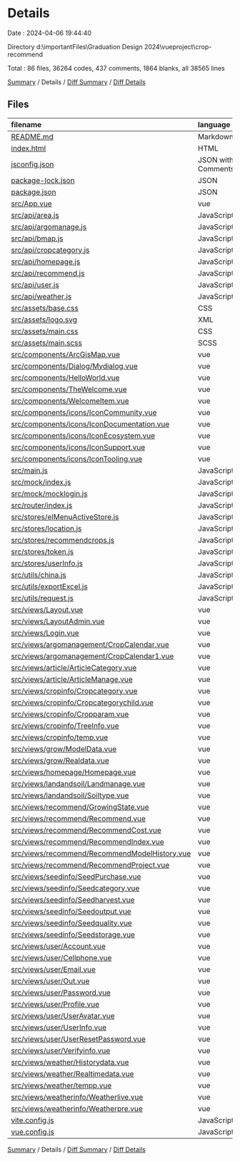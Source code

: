 # Details

Date : 2024-04-06 19:44:40

Directory d:\\importantFiles\\Graduation Design 2024\\vueproject\\crop-recommend

Total : 86 files,  36264 codes, 437 comments, 1864 blanks, all 38565 lines

[Summary](results.md) / Details / [Diff Summary](diff.md) / [Diff Details](diff-details.md)

## Files
| filename | language | code | comment | blank | total |
| :--- | :--- | ---: | ---: | ---: | ---: |
| [README.md](/README.md) | Markdown | 18 | 0 | 12 | 30 |
| [index.html](/index.html) | HTML | 20 | 0 | 1 | 21 |
| [jsconfig.json](/jsconfig.json) | JSON with Comments | 8 | 0 | 1 | 9 |
| [package-lock.json](/package-lock.json) | JSON | 9,138 | 0 | 1 | 9,139 |
| [package.json](/package.json) | JSON | 41 | 0 | 1 | 42 |
| [src/App.vue](/src/App.vue) | vue | 7 | 0 | 5 | 12 |
| [src/api/area.js](/src/api/area.js) | JavaScript | 14 | 6 | 5 | 25 |
| [src/api/argomanage.js](/src/api/argomanage.js) | JavaScript | 90 | 9 | 3 | 102 |
| [src/api/bmap.js](/src/api/bmap.js) | JavaScript | 20 | 4 | 2 | 26 |
| [src/api/cropcategory.js](/src/api/cropcategory.js) | JavaScript | 124 | 41 | 18 | 183 |
| [src/api/homepage.js](/src/api/homepage.js) | JavaScript | 27 | 0 | 2 | 29 |
| [src/api/recommend.js](/src/api/recommend.js) | JavaScript | 44 | 1 | 8 | 53 |
| [src/api/user.js](/src/api/user.js) | JavaScript | 85 | 28 | 14 | 127 |
| [src/api/weather.js](/src/api/weather.js) | JavaScript | 23 | 5 | 6 | 34 |
| [src/assets/base.css](/src/assets/base.css) | CSS | 71 | 2 | 14 | 87 |
| [src/assets/logo.svg](/src/assets/logo.svg) | XML | 1 | 0 | 1 | 2 |
| [src/assets/main.css](/src/assets/main.css) | CSS | 30 | 0 | 6 | 36 |
| [src/assets/main.scss](/src/assets/main.scss) | SCSS | 16 | 1 | 3 | 20 |
| [src/components/ArcGisMap.vue](/src/components/ArcGisMap.vue) | vue | 30 | 0 | 4 | 34 |
| [src/components/Dialog/Mydialog.vue](/src/components/Dialog/Mydialog.vue) | vue | 87 | 0 | 11 | 98 |
| [src/components/HelloWorld.vue](/src/components/HelloWorld.vue) | vue | 39 | 0 | 6 | 45 |
| [src/components/TheWelcome.vue](/src/components/TheWelcome.vue) | vue | 76 | 0 | 13 | 89 |
| [src/components/WelcomeItem.vue](/src/components/WelcomeItem.vue) | vue | 76 | 0 | 12 | 88 |
| [src/components/icons/IconCommunity.vue](/src/components/icons/IconCommunity.vue) | vue | 7 | 0 | 1 | 8 |
| [src/components/icons/IconDocumentation.vue](/src/components/icons/IconDocumentation.vue) | vue | 7 | 0 | 1 | 8 |
| [src/components/icons/IconEcosystem.vue](/src/components/icons/IconEcosystem.vue) | vue | 7 | 0 | 1 | 8 |
| [src/components/icons/IconSupport.vue](/src/components/icons/IconSupport.vue) | vue | 7 | 0 | 1 | 8 |
| [src/components/icons/IconTooling.vue](/src/components/icons/IconTooling.vue) | vue | 18 | 1 | 1 | 20 |
| [src/main.js](/src/main.js) | JavaScript | 34 | 11 | 1 | 46 |
| [src/mock/index.js](/src/mock/index.js) | JavaScript | 9 | 0 | 2 | 11 |
| [src/mock/mocklogin.js](/src/mock/mocklogin.js) | JavaScript | 13 | 1 | 2 | 16 |
| [src/router/index.js](/src/router/index.js) | JavaScript | 72 | 7 | 6 | 85 |
| [src/stores/elMenuActiveStore.js](/src/stores/elMenuActiveStore.js) | JavaScript | 6 | 0 | 3 | 9 |
| [src/stores/location.js](/src/stores/location.js) | JavaScript | 16 | 7 | 6 | 29 |
| [src/stores/recommendcrops.js](/src/stores/recommendcrops.js) | JavaScript | 12 | 1 | 8 | 21 |
| [src/stores/token.js](/src/stores/token.js) | JavaScript | 16 | 11 | 4 | 31 |
| [src/stores/userInfo.js](/src/stores/userInfo.js) | JavaScript | 16 | 1 | 9 | 26 |
| [src/utils/china.js](/src/utils/china.js) | JavaScript | 60 | 3 | 2 | 65 |
| [src/utils/exportExcel.js](/src/utils/exportExcel.js) | JavaScript | 12 | 6 | 3 | 21 |
| [src/utils/request.js](/src/utils/request.js) | JavaScript | 38 | 17 | 13 | 68 |
| [src/views/Layout.vue](/src/views/Layout.vue) | vue | 604 | 6 | 54 | 664 |
| [src/views/LayoutAdmin.vue](/src/views/LayoutAdmin.vue) | vue | 433 | 2 | 46 | 481 |
| [src/views/Login.vue](/src/views/Login.vue) | vue | 562 | 10 | 31 | 603 |
| [src/views/argomanagement/CropCalendar.vue](/src/views/argomanagement/CropCalendar.vue) | vue | 1,767 | 14 | 119 | 1,900 |
| [src/views/argomanagement/CropCalendar1.vue](/src/views/argomanagement/CropCalendar1.vue) | vue | 32 | 0 | 4 | 36 |
| [src/views/article/ArticleCategory.vue](/src/views/article/ArticleCategory.vue) | vue | 172 | 1 | 18 | 191 |
| [src/views/article/ArticleManage.vue](/src/views/article/ArticleManage.vue) | vue | 275 | 12 | 35 | 322 |
| [src/views/cropinfo/Cropcategory.vue](/src/views/cropinfo/Cropcategory.vue) | vue | 972 | 9 | 82 | 1,063 |
| [src/views/cropinfo/Cropcategorychild.vue](/src/views/cropinfo/Cropcategorychild.vue) | vue | 950 | 9 | 80 | 1,039 |
| [src/views/cropinfo/Cropparam.vue](/src/views/cropinfo/Cropparam.vue) | vue | 5,210 | 53 | 286 | 5,549 |
| [src/views/cropinfo/TreeInfo.vue](/src/views/cropinfo/TreeInfo.vue) | vue | 908 | 9 | 58 | 975 |
| [src/views/cropinfo/temp.vue](/src/views/cropinfo/temp.vue) | vue | 0 | 0 | 1 | 1 |
| [src/views/grow/ModelData.vue](/src/views/grow/ModelData.vue) | vue | 105 | 4 | 3 | 112 |
| [src/views/grow/Realdata.vue](/src/views/grow/Realdata.vue) | vue | 0 | 0 | 1 | 1 |
| [src/views/homepage/Homepage.vue](/src/views/homepage/Homepage.vue) | vue | 2,125 | 13 | 142 | 2,280 |
| [src/views/landandsoil/Landmanage.vue](/src/views/landandsoil/Landmanage.vue) | vue | 138 | 0 | 8 | 146 |
| [src/views/landandsoil/Soiltype.vue](/src/views/landandsoil/Soiltype.vue) | vue | 7 | 0 | 3 | 10 |
| [src/views/recommend/GrowingState.vue](/src/views/recommend/GrowingState.vue) | vue | 463 | 0 | 17 | 480 |
| [src/views/recommend/Recommend.vue](/src/views/recommend/Recommend.vue) | vue | 1,478 | 41 | 82 | 1,601 |
| [src/views/recommend/RecommendCost.vue](/src/views/recommend/RecommendCost.vue) | vue | 267 | 0 | 14 | 281 |
| [src/views/recommend/RecommendIndex.vue](/src/views/recommend/RecommendIndex.vue) | vue | 530 | 35 | 34 | 599 |
| [src/views/recommend/RecommendModelHistory.vue](/src/views/recommend/RecommendModelHistory.vue) | vue | 559 | 11 | 44 | 614 |
| [src/views/recommend/RecommendProject.vue](/src/views/recommend/RecommendProject.vue) | vue | 71 | 0 | 4 | 75 |
| [src/views/seedinfo/SeedPurchase.vue](/src/views/seedinfo/SeedPurchase.vue) | vue | 0 | 0 | 1 | 1 |
| [src/views/seedinfo/Seedcategory.vue](/src/views/seedinfo/Seedcategory.vue) | vue | 0 | 0 | 1 | 1 |
| [src/views/seedinfo/Seedharvest.vue](/src/views/seedinfo/Seedharvest.vue) | vue | 0 | 0 | 1 | 1 |
| [src/views/seedinfo/Seedoutput.vue](/src/views/seedinfo/Seedoutput.vue) | vue | 0 | 0 | 1 | 1 |
| [src/views/seedinfo/Seedquality.vue](/src/views/seedinfo/Seedquality.vue) | vue | 0 | 0 | 1 | 1 |
| [src/views/seedinfo/Seedstorage.vue](/src/views/seedinfo/Seedstorage.vue) | vue | 0 | 0 | 1 | 1 |
| [src/views/user/Account.vue](/src/views/user/Account.vue) | vue | 596 | 2 | 46 | 644 |
| [src/views/user/Cellphone.vue](/src/views/user/Cellphone.vue) | vue | 187 | 1 | 13 | 201 |
| [src/views/user/Email.vue](/src/views/user/Email.vue) | vue | 187 | 1 | 13 | 201 |
| [src/views/user/Out.vue](/src/views/user/Out.vue) | vue | 187 | 1 | 13 | 201 |
| [src/views/user/Password.vue](/src/views/user/Password.vue) | vue | 130 | 1 | 7 | 138 |
| [src/views/user/Profile.vue](/src/views/user/Profile.vue) | vue | 299 | 2 | 12 | 313 |
| [src/views/user/UserAvatar.vue](/src/views/user/UserAvatar.vue) | vue | 88 | 0 | 13 | 101 |
| [src/views/user/UserInfo.vue](/src/views/user/UserInfo.vue) | vue | 58 | 0 | 4 | 62 |
| [src/views/user/UserResetPassword.vue](/src/views/user/UserResetPassword.vue) | vue | 3 | 0 | 0 | 3 |
| [src/views/user/Verifyinfo.vue](/src/views/user/Verifyinfo.vue) | vue | 627 | 3 | 33 | 663 |
| [src/views/weather/Historydata.vue](/src/views/weather/Historydata.vue) | vue | 1,059 | 6 | 75 | 1,140 |
| [src/views/weather/Realtimedata.vue](/src/views/weather/Realtimedata.vue) | vue | 3,694 | 6 | 236 | 3,936 |
| [src/views/weather/tempp.vue](/src/views/weather/tempp.vue) | vue | 1,044 | 21 | 3 | 1,068 |
| [src/views/weatherinfo/Weatherlive.vue](/src/views/weatherinfo/Weatherlive.vue) | vue | 0 | 0 | 1 | 1 |
| [src/views/weatherinfo/Weatherpre.vue](/src/views/weatherinfo/Weatherpre.vue) | vue | 0 | 0 | 1 | 1 |
| [vite.config.js](/vite.config.js) | JavaScript | 29 | 1 | 6 | 36 |
| [vue.config.js](/vue.config.js) | JavaScript | 13 | 0 | 3 | 16 |

[Summary](results.md) / Details / [Diff Summary](diff.md) / [Diff Details](diff-details.md)